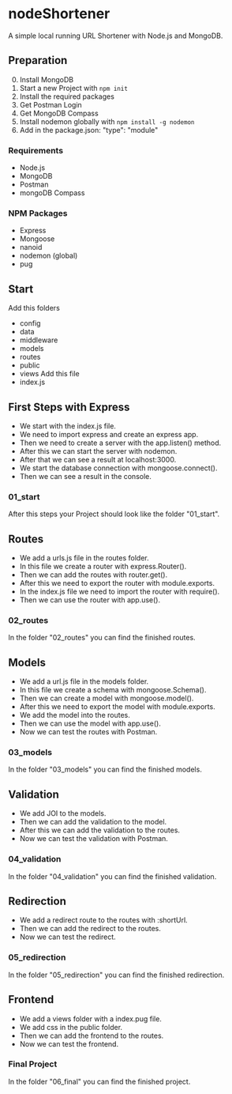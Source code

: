 # nodeShortener
A simple local running URL Shortener with Node.js and MongoDB.

## Preparation
0. Install MongoDB
1. Start a new Project with `npm init`
2. Install the required packages
3. Get Postman Login
4. Get MongoDB Compass
5. Install nodemon globally with `npm install -g nodemon`
6. Add in the package.json:  "type": "module"

### Requirements
- Node.js
- MongoDB
- Postman
- mongoDB Compass

### NPM Packages
- Express
- Mongoose
- nanoid
- nodemon (global)
- pug

## Start
Add this folders
- config
- data
- middleware
- models
- routes
- public
- views
Add this file
- index.js


## First Steps with Express
- We start with the index.js file.
- We need to import express and create an express app.
- Then we need to create a server with the app.listen() method.
- After this we can start the server with nodemon.
- After that we can see a result at localhost:3000.
- We start the database connection with mongoose.connect().
- Then we can see a result in the console.

### 01_start
After this steps your Project should look like the folder "01_start".

## Routes
- We add a urls.js file in the routes folder.
- In this file we create a router with express.Router().
- Then we can add the routes with router.get().
- After this we need to export the router with module.exports.
- In the index.js file we need to import the router with require().
- Then we can use the router with app.use().


### 02_routes
In the folder "02_routes" you can find the finished routes.


## Models
- We add a url.js file in the models folder.
- In this file we create a schema with mongoose.Schema().
- Then we can create a model with mongoose.model().
- After this we need to export the model with module.exports.
- We add the model into the routes.
- Then we can use the model with app.use().
- Now we can test the routes with Postman.

### 03_models
In the folder "03_models" you can find the finished models.

## Validation
- We add JOI to the models.
- Then we can add the validation to the model.
- After this we can add the validation to the routes.
- Now we can test the validation with Postman.


### 04_validation
In the folder "04_validation" you can find the finished validation.

## Redirection
- We add a redirect route to the routes with :shortUrl.
- Then we can add the redirect to the routes.
- Now we can test the redirect.

### 05_redirection
In the folder "05_redirection" you can find the finished redirection.

## Frontend
- We add a views folder with a index.pug file.
- We add css in the public folder.
- Then we can add the frontend to the routes.
- Now we can test the frontend.

### Final Project
In the folder "06_final" you can find the finished project.